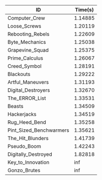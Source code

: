 |ID|Time(s)|
|-|-|
|Computer_Crew|1.14885|
|Loose_Screws|1.20119|
|Rebooting_Rebels|1.22609|
|Byte_Mechanics|1.25038|
|Grapevine_Squad|1.25375|
|Prime_Calculus|1.26067|
|Creed_Symbol|1.28191|
|Blackouts|1.29222|
|Artful_Maneuvers|1.31193|
|Digital_Destroyers|1.32670|
|The_ERROR_List|1.33531|
|Beasts|1.34509|
|Hackerjacks|1.34519|
|Rug_Heed_Bend|1.35258|
|Pint_Sized_Benchwarmers|1.35621|
|The_Hit_Blunders|1.41739|
|Pseudo_Boom|1.42243|
|Digitally_Destroyed|1.82818|
|Key_to_Innovation|inf|
|Gonzo_Brutes|inf|
